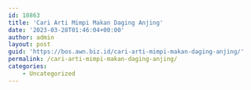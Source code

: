 ```yaml
---
id: 10863
title: 'Cari Arti Mimpi Makan Daging Anjing'
date: '2023-03-28T01:46:04+00:00'
author: admin
layout: post
guid: 'https://bos.awn.biz.id/cari-arti-mimpi-makan-daging-anjing/'
permalink: /cari-arti-mimpi-makan-daging-anjing/
categories:
    - Uncategorized
---
```


